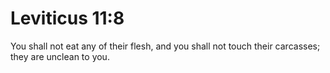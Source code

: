 # Leviticus 11:8

You shall not eat any of their flesh, and you shall not touch their carcasses; they are unclean to you.
